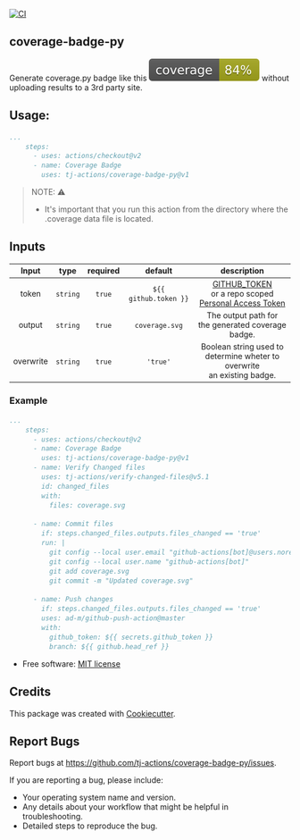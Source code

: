 [![CI](https://github.com/tj-actions/coverage-badge-py/actions/workflows/test.yml/badge.svg)](https://github.com/tj-actions/coverage-badge-py/actions/workflows/test.yml)

coverage-badge-py
-----------------

Generate coverage.py badge like this ![coverage badge](./coverage.svg) without uploading results to a 3rd party site.

## Usage:

```yaml
...
    steps:
      - uses: actions/checkout@v2
      - name: Coverage Badge
        uses: tj-actions/coverage-badge-py@v1
```

> NOTE: :warning:
> * It's important that you run this action from the directory where the .coverage data file is located.

## Inputs

|   Input       |    type    |  required     |  default                      |  description  |
|:-------------:|:-----------:|:-------------:|:----------------------------:|:-------------:|
| token         |  `string`   |    `true`    | `${{ github.token }}` | [GITHUB_TOKEN](https://docs.github.com/en/free-pro-team@latest/actions/reference/authentication-in-a-workflow#using-the-github_token-in-a-workflow) <br /> or a repo scoped <br /> [Personal Access Token](https://docs.github.com/en/free-pro-team@latest/github/authenticating-to-github/creating-a-personal-access-token)              |
| output        |  `string`   |   `true`     |  `coverage.svg`       |  The output path for <br /> the generated coverage badge. |
| overwrite     |  `string`   |   `true`     |   `'true'`            |  Boolean string used to  <br /> determine wheter to overwrite <br /> an existing badge.  |



### Example

```yml
...
    steps:
      - uses: actions/checkout@v2
      - name: Coverage Badge
        uses: tj-actions/coverage-badge-py@v1
      - name: Verify Changed files
        uses: tj-actions/verify-changed-files@v5.1
        id: changed_files
        with:
          files: coverage.svg

      - name: Commit files
        if: steps.changed_files.outputs.files_changed == 'true'
        run: |
          git config --local user.email "github-actions[bot]@users.noreply.github.com"
          git config --local user.name "github-actions[bot]"
          git add coverage.svg
          git commit -m "Updated coverage.svg"

      - name: Push changes
        if: steps.changed_files.outputs.files_changed == 'true'
        uses: ad-m/github-push-action@master
        with:
          github_token: ${{ secrets.github_token }}
          branch: ${{ github.head_ref }}
```


* Free software: [MIT license](LICENSE)


Credits
-------

This package was created with [Cookiecutter](https://github.com/cookiecutter/cookiecutter).



Report Bugs
-----------

Report bugs at https://github.com/tj-actions/coverage-badge-py/issues.

If you are reporting a bug, please include:

* Your operating system name and version.
* Any details about your workflow that might be helpful in troubleshooting.
* Detailed steps to reproduce the bug.

